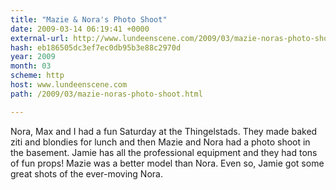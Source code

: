 ```yaml
---
title: "Mazie & Nora's Photo Shoot"
date: 2009-03-14 06:19:41 +0000
external-url: http://www.lundeenscene.com/2009/03/mazie-noras-photo-shoot.html
hash: eb186505dc3ef7ec0db95b3e88c2970d
year: 2009
month: 03
scheme: http
host: www.lundeenscene.com
path: /2009/03/mazie-noras-photo-shoot.html

---
```


Nora, Max and I had a fun Saturday at the Thingelstads. They made baked ziti and blondies for lunch and then Mazie and Nora had a photo shoot in the basement. Jamie has all the professional equipment and they had tons of fun props! Mazie was a better model than Nora.  Even so, Jamie got some great shots of the ever-moving Nora.
